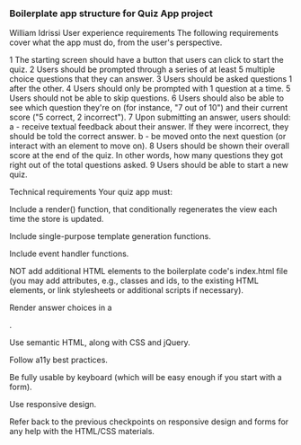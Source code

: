 ### Boilerplate app structure for Quiz App project
William Idrissi
User experience requirements
The following requirements cover what the app must do, from the user's perspective.

1 The starting screen should have a button that users can click to start the quiz.
2 Users should be prompted through a series of at least 5 multiple choice questions that they can answer.
3 Users should be asked questions 1 after the other.
4 Users should only be prompted with 1 question at a time.
5 Users should not be able to skip questions.
6 Users should also be able to see which question they're on (for instance, "7 out of 10") and their current score ("5 correct, 2 incorrect").
7 Upon submitting an answer, users should:
a - receive textual feedback about their answer. If they were incorrect, they should be told the correct answer.
b - be moved onto the next question (or interact with an element to move on).
8 Users should be shown their overall score at the end of the quiz. In other words, how many questions they got right out of the total questions asked.
9 Users should be able to start a new quiz.

Technical requirements
Your quiz app must:

Include a render() function, that conditionally regenerates the view each time the store is updated.

Include single-purpose template generation functions.

Include event handler functions.

NOT add additional HTML elements to the boilerplate code's index.html file (you may add attributes, e.g., classes and ids, to the existing HTML elements, or link stylesheets or additional scripts if necessary).

Render answer choices in a <form>.

Use semantic HTML, along with CSS and jQuery.

Follow a11y best practices.

Be fully usable by keyboard (which will be easy enough if you start with a form).

Use responsive design.

Refer back to the previous checkpoints on responsive design and forms for any help with the HTML/CSS materials.
